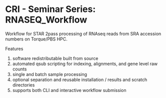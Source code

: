 # CRI - Seminar Series: RNASEQ_Workflow
Workflow for STAR 2pass processing of RNAseq reads from SRA accession numbers on Torque/PBS HPC.

Features
  1) software redistributable built from source
  2) automated qsub scripting for indexing, alignments, and gene level raw counts
  3) single and batch sample processing
  4) optional separation and reusable installation / results and scratch directories
  5) supports both CLI and interactive workflow submission
  
